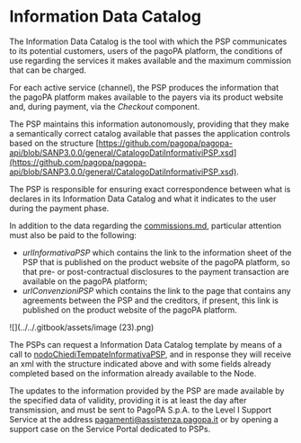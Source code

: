 # Information Data Catalog

The Information Data Catalog is the tool with which the PSP communicates to its potential customers, users of the pagoPA platform, the conditions of use regarding the services it makes available and the maximum commission that can be charged.

For each active service (channel), the PSP produces the information that the pagoPA platform makes available to the payers via its product website and, during payment, via the _Checkout_ component.

The PSP maintains this information autonomously, providing that they make a semantically correct catalog available that passes the application controls based on the structure [https://github.com/pagopa/pagopa-api/blob/SANP3.0.0/general/CatalogoDatiInformativiPSP.xsd](https://github.com/pagopa/pagopa-api/blob/SANP3.0.0/general/CatalogoDatiInformativiPSP.xsd).

The PSP is responsible for ensuring exact correspondence between what is declares in its Information Data Catalog and what it indicates to the user during the payment phase.

In addition to the data regarding the [commissions.md](../commissions.md "mention"), particular attention must also be paid to the following:

* _urlInformativaPSP_ which contains the link to the information sheet of the PSP that is published on the product website of the pagoPA platform, so that pre- or post-contractual disclosures to the payment transaction are available on the pagoPA platform;
* _urlConvenzioniPSP_ which contains the link to the page that contains any agreements between the PSP and the creditors, if present, this link is published on the product website of the pagoPA platform.

!\[]\(../../.gitbook/assets/image (23).png)

The PSPs can request a Information Data Catalog template by means of a call to [nodoChiediTempateInformativaPSP](../../appendices/primitive.md#nodochieditemplateinformativapsp), and in response they will receive an xml with the structure indicated above and with some fields already completed based on the information already available to the Node.

The updates to the information provided by the PSP are made available by the specified data of validity, providing it is at least the day after transmission, and must be sent to PagoPA S.p.A. to the Level I Support Service at the address [pagamenti@assistenza.pagopa.it](mailto:pagamenti@assistenza.pagopa.it) or by opening a support case on the Service Portal dedicated to PSPs.
